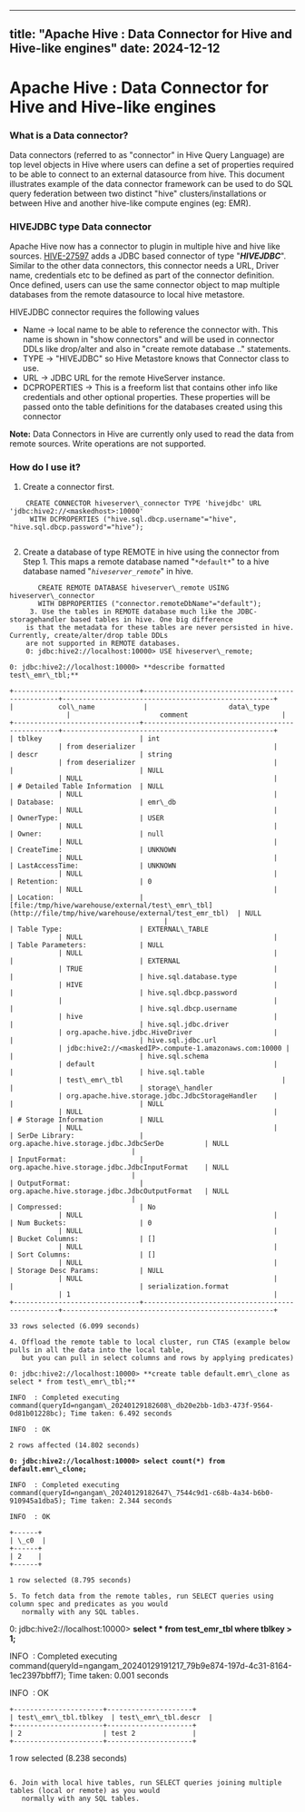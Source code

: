 ---

title: "Apache Hive : Data Connector for Hive and Hive-like engines"
date: 2024-12-12
----------------

# Apache Hive : Data Connector for Hive and Hive-like engines

### What is a Data connector?

Data connectors (referred to as "connector" in Hive Query Language) are top level objects in Hive where users can define a set of properties required to be able to connect to an external datasource from hive. This document illustrates example of the data connector framework can be used to do SQL query federation between two distinct "hive" clusters/installations or between Hive and another hive-like compute engines (eg: EMR).

### HIVEJDBC type Data connector

Apache Hive now has a connector to plugin in multiple hive and hive like sources. [HIVE-27597](https://issues.apache.org/jira/browse/HIVE-27597) adds a JDBC based connector of type "***HIVEJDBC***". Similar to the other data connectors, this connector needs a URL, Driver name, credentials etc to be defined as part of the connector definition. Once defined, users can use the same connector object to map multiple databases from the remote datasource to local hive metastore.

HIVEJDBC connector requires the following values

* Name → local name to be able to reference the connector with. This name is shown in "show connectors" and will be used in connector DDLs like drop/alter and also in "create remote database .." statements.
* TYPE → "HIVEJDBC" so Hive Metastore knows that Connector class to use.
* URL → JDBC URL for the remote HiveServer instance.
* DCPROPERTIES → This is a freeform list that contains other info like credentials and other optional properties. These properties will be passed onto the table definitions for the databases created using this connector

**Note:** Data Connectors in Hive are currently only used to read the data from remote sources. Write operations are not supported.

### How do I use it?

1. Create a connector first.

```
    CREATE CONNECTOR hiveserver\_connector TYPE 'hivejdbc' URL 'jdbc:hive2://<maskedhost>:10000'   
     WITH DCPROPERTIES ("hive.sql.dbcp.username"="hive", "hive.sql.dbcp.password"="hive");  
  

```

2. Create a database of type REMOTE in hive using the connector from Step 1. This maps a remote database named "`*default*`" to a hive database named "*`hiveserver_remote`*" in hive.

```
       CREATE REMOTE DATABASE hiveserver\_remote USING hiveserver\_connector   
       WITH DBPROPERTIES ("connector.remoteDbName"="default");  
     3. Use the tables in REMOTE database much like the JDBC-storagehandler based tables in hive. One big difference   
    is that the metadata for these tables are never persisted in hive. Currently, create/alter/drop table DDLs   
    are not supported in REMOTE databases.   
    0: jdbc:hive2://localhost:10000> USE hiveserver\_remote;
```

`0: jdbc:hive2://localhost:10000> **describe formatted test\_emr\_tbl;**`

```
+-------------------------------+-------------------------------------------------+----------------------------------------------------+  
|           col\_name            |                    data\_type                    |                      comment                       |  
+-------------------------------+-------------------------------------------------+----------------------------------------------------+  
| tblkey                        | int                                             | from deserializer                                  |  
| descr                         | string                                          | from deserializer                                  |  
|                               | NULL                                            | NULL                                               |  
| # Detailed Table Information  | NULL                                            | NULL                                               |  
| Database:                     | emr\_db                                          | NULL                                               |  
| OwnerType:                    | USER                                            | NULL                                               |  
| Owner:                        | null                                            | NULL                                               |  
| CreateTime:                   | UNKNOWN                                         | NULL                                               |  
| LastAccessTime:               | UNKNOWN                                         | NULL                                               |  
| Retention:                    | 0                                               | NULL                                               |  
| Location:                     | [file:/tmp/hive/warehouse/external/test\_emr\_tbl](http://file/tmp/hive/warehouse/external/test_emr_tbl)  | NULL                                               |  
| Table Type:                   | EXTERNAL\_TABLE                                  | NULL                                               |  
| Table Parameters:             | NULL                                            | NULL                                               |  
|                               | EXTERNAL                                        | TRUE                                               |  
|                               | hive.sql.database.type                          | HIVE                                               |  
|                               | hive.sql.dbcp.password                          |                                                    |  
|                               | hive.sql.dbcp.username                          | hive                                               |  
|                               | hive.sql.jdbc.driver                            | org.apache.hive.jdbc.HiveDriver                    |  
|                               | hive.sql.jdbc.url                               | jdbc:hive2://<maskedIP>.compute-1.amazonaws.com:10000 |  
|                               | hive.sql.schema                                 | default                                            |  
|                               | hive.sql.table                                  | test\_emr\_tbl                                       |  
|                               | storage\_handler                                 | org.apache.hive.storage.jdbc.JdbcStorageHandler    |  
|                               | NULL                                            | NULL                                               |  
| # Storage Information         | NULL                                            | NULL                                               |  
| SerDe Library:                | org.apache.hive.storage.jdbc.JdbcSerDe          | NULL                                               |  
| InputFormat:                  | org.apache.hive.storage.jdbc.JdbcInputFormat    | NULL                                               |  
| OutputFormat:                 | org.apache.hive.storage.jdbc.JdbcOutputFormat   | NULL                                               |  
| Compressed:                   | No                                              | NULL                                               |  
| Num Buckets:                  | 0                                               | NULL                                               |  
| Bucket Columns:               | []                                              | NULL                                               |  
| Sort Columns:                 | []                                              | NULL                                               |  
| Storage Desc Params:          | NULL                                            | NULL                                               |  
|                               | serialization.format                            | 1                                                  |  
+-------------------------------+-------------------------------------------------+----------------------------------------------------+
```

`33 rows selected (6.099 seconds)`

```
4. Offload the remote table to local cluster, run CTAS (example below pulls in all the data into the local table,   
   but you can pull in select columns and rows by applying predicates)
```

`0: jdbc:hive2://localhost:10000> **create table default.emr\_clone as select * from test\_emr\_tbl;**`

`INFO  : Completed executing command(queryId=ngangam\_20240129182608\_db20e2bb-1db3-473f-9564-0d81b01228bc); Time taken: 6.492 seconds`

`INFO  : OK`

`2 rows affected (14.802 seconds)`

**`0: jdbc:hive2://localhost:10000> select count(*) from default.emr\_clone;`**

`INFO  : Completed executing command(queryId=ngangam\_20240129182647\_7544c9d1-c68b-4a34-b6b0-910945a1dba5); Time taken: 2.344 seconds`

`INFO  : OK`

```
+------+  
| \_c0  |  
+------+  
| 2    |  
+------+
```

`1 row selected (8.795 seconds)`

```
5. To fetch data from the remote tables, run SELECT queries using column spec and predicates as you would   
   normally with any SQL tables.
```

0: jdbc:hive2://localhost:10000> **select * from test\_emr\_tbl where tblkey > 1;**

INFO  : Completed executing command(queryId=ngangam\_20240129191217\_79b9e874-197d-4c31-8164-1ec2397bbff7); Time taken: 0.001 seconds

INFO  : OK

```
+----------------------+---------------------+  
| test\_emr\_tbl.tblkey  | test\_emr\_tbl.descr  |  
+----------------------+---------------------+  
| 2                    | test 2              |  
+----------------------+---------------------+
```

1 row selected (8.238 seconds)

```
  
6. Join with local hive tables, run SELECT queries joining multiple tables (local or remote) as you would   
   normally with any SQL tables.
```

